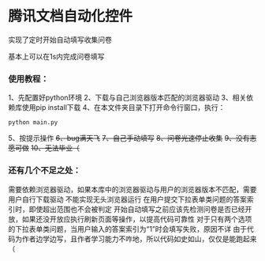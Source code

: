 # 腾讯文档自动化控件

实现了定时开始自动填写收集问卷

基本上可以在1s内完成问卷填写

### 使用教程：
1、先配置好python环境
2、下载与自己浏览器版本匹配的浏览器驱动
3、相关依赖库使用pip install下载
4、在本文件夹目录下打开命令行窗口，执行：
```
python main.py
```
5、按提示操作
~~6、bug满天飞~~
~~7、自己手动填写~~
~~8、问卷光速停止收集~~
~~9、没有志愿可做~~
~~10、无法毕业（~~

### 还有几个不足之处：
需要依赖浏览器驱动，如果本库中的浏览器驱动与用户的浏览器版本不匹配，需要用户自行下载驱动
不能实现无头浏览器运行
在用户提交下拉表单类问题的答案索引时，即使超出范围也不会被判定
开始自动填写之前应该先检测问卷是否已经开放，如果还没开放应执行刷新页面等操作，以提高代码可靠性
对于只有两个选项的下拉表单类问题，当用户输入的答案索引为“1”时会填写失败，原因不详
由于代码为作者边学边写，且作者学习能力不咋地，所以代码如史如山，仅仅是能跑起来（